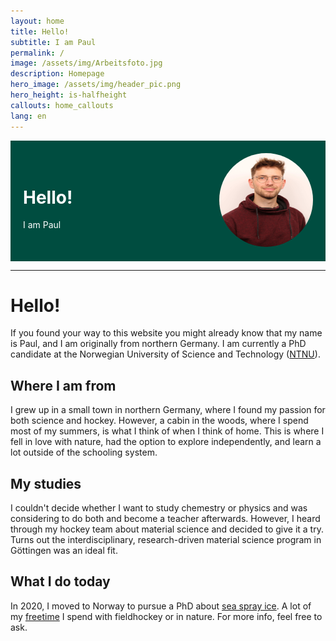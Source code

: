 ```yaml
---
layout: home
title: Hello!
subtitle: I am Paul
permalink: /
image: /assets/img/Arbeitsfoto.jpg
description: Homepage
hero_image: /assets/img/header_pic.png
hero_height: is-halfheight
callouts: home_callouts
lang: en
---
```

<div style="display: flex; align-items: center; justify-content: space-between; background-color: #004d40; padding: 20px;">
  <div>
    <h1 style="color: white;">Hello!</h1>
    <p style="color: white;">I am Paul</p>
  </div>
  <div>
    <img src="/assets/img/Arbeitsfoto.jpg" alt="Profile Picture" style="border-radius: 50%; width: 150px; height: 150px;">
  </div>
</div>

---
# Hello!

If you found your way to this website you might already know that my name is Paul, and I am originally from northern Germany.
I am currently a PhD candidate at the Norwegian University of Science and Technology ([NTNU](https://www.ntnu.edu/employees/paul.j.r.von.dohren)). 

## Where I am from

I grew up in a small town in northern Germany, where I found my passion for both science and hockey. 
However, a cabin in the woods, where I spend most of my summers, is what I think of when I think of home. This is where I fell in love with nature, had the option to explore independently, and learn a lot outside of the schooling system. 

## My studies

I couldn't decide whether I want to study chemestry or physics and was considering to do both and become a teacher afterwards. However, I heard through my hockey team about material science and decided to give it a try. 
Turns out the interdisciplinary, research-driven material science program in Göttingen was an ideal fit. 

## What I do today

In 2020, I moved to Norway to pursue a PhD about [sea spray ice](/research). A lot of my [freetime](/freetime) I spend with fieldhockey or in nature. 
For more info, feel free to ask. 
